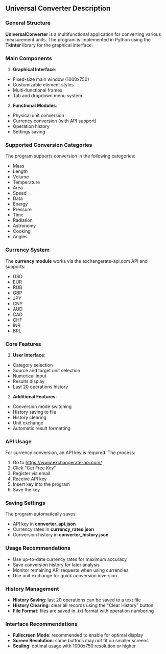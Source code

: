 ## Universal Converter Description

### General Structure

**UniversalConverter** is a multifunctional application for converting various measurement units. The program is implemented in Python using the **Tkinter** library for the graphical interface.

### Main Components

1. **Graphical Interface**:
* Fixed-size main window (1000x750)
* Customizable element styles
* Multi-functional frames
* Tab and dropdown menu system

2. **Functional Modules**:
* Physical unit conversion
* Currency conversion (with API support)
* Operation history
* Settings saving

### Supported Conversion Categories

The program supports conversion in the following categories:
* Mass
* Length
* Volume
* Temperature
* Area
* Speed
* Data
* Energy
* Pressure
* Time
* Radiation
* Astronomy
* Cooking
* Angles

### Currency System

The **currency module** works via the exchangerate-api.com API and supports:
* USD
* EUR
* RUB
* GBP
* JPY
* CNY
* AUD
* CAD
* CHF
* INR
* BRL

### Core Features

1. **User Interface**:
* Category selection
* Source and target unit selection
* Numerical input
* Results display
* Last 20 operations history

2. **Additional Features**:
* Conversion mode switching
* History saving to file
* History clearing
* Unit exchange
* Automatic result formatting

### API Usage

For currency conversion, an API key is required. The process:
1. Go to https://www.exchangerate-api.com/
2. Click "Get Free Key"
3. Register via email
4. Receive API key
5. Insert key into the program
6. Save the key

### Saving Settings

The program automatically saves:
* API key in **converter_api.json**
* Currency rates in **currency_rates.json**
* Conversion history in **converter_history.json**

### Usage Recommendations

* Use up-to-date currency rates for maximum accuracy
* Save conversion history for later analysis
* Monitor remaining API requests when using currencies
* Use unit exchange for quick conversion inversion

### History Management

* **History Saving**: last 20 operations can be saved to a text file
* **History Clearing**: clear all records using the "Clear History" button
* **File Format**: files are saved in .txt format with operation numbering

### Interface Recommendations

* **Fullscreen Mode**: recommended to enable for optimal display
* **Screen Resolution**: some buttons may not fit on smaller screens
* **Scaling**: optimal usage with 1000x750 resolution or higher
